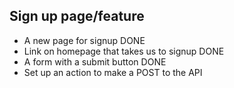 ## Sign up page/feature

- A new page for signup DONE
- Link on homepage that takes us to signup DONE
- A form with a submit button DONE
- Set up an action to make a POST to the API
